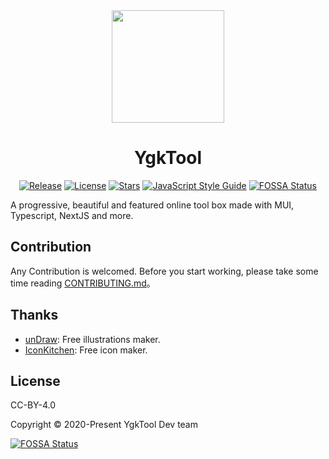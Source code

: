 <div align="center">

<a href="https://www.ygktool.com">
  <img width="180" src="https://www.ygktool.com/logo/v2/512.png">
</a>

<h1 align="center">YgkTool</h1>

[![Release](https://img.shields.io/github/release/rivertwilight/ygktool.svg)](https://github.com/rivertwilight/ygktool/releases)
[![License](https://img.shields.io/github/license/rivertwilight/ygktool.svg)](https://github.com/rivertwilight/ygktool/blob/main/LICENSE)
[![Stars](https://img.shields.io/github/stars/rivertwilight/ygktool)](https://github.com/rivertwilight/ygktool)
[![JavaScript Style Guide](https://img.shields.io/badge/code_style-Angular-red.svg)](https://github.com/lin-123/javascript)
[![FOSSA Status](https://app.fossa.com/api/projects/git%2Bgithub.com%2FRiverTwilight%2FYgkTool.svg?type=shield)](https://app.fossa.com/projects/git%2Bgithub.com%2FRiverTwilight%2FYgkTool?ref=badge_shield)

</div>

A progressive, beautiful and featured online tool box made with MUI, Typescript, NextJS and more.

## Contribution

Any Contribution is welcomed. Before you start working, please take some time reading [CONTRIBUTING.md](CONTRIBUTING.md)。

## Thanks

-   [unDraw](https://undraw.co/search): Free illustrations maker.
-   [IconKitchen](https://icon.kitchen/): Free icon maker.

## License

CC-BY-4.0

Copyright © 2020-Present YgkTool Dev team

[![FOSSA Status](https://app.fossa.com/api/projects/git%2Bgithub.com%2FRiverTwilight%2FYgkTool.svg?type=large)](https://app.fossa.com/projects/git%2Bgithub.com%2FRiverTwilight%2FYgkTool?ref=badge_large)
